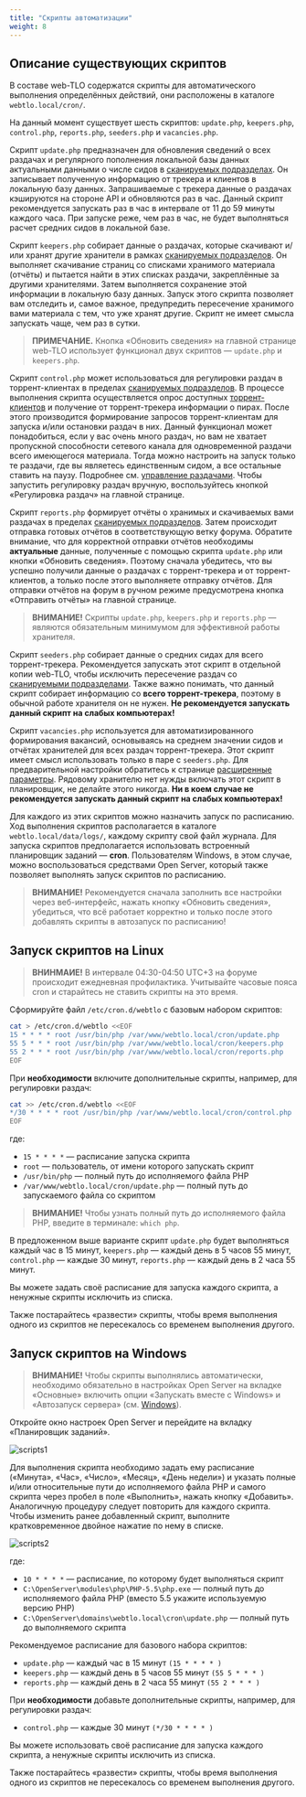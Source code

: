 ```yaml
---
title: "Скрипты автоматизации"
weight: 8
---
```


## Описание существующих скриптов

В составе web-TLO содержатся скрипты для автоматического выполнения определённых действий, они расположены в каталоге `webtlo.local/cron/`.

На данный момент существует шесть скриптов: `update.php`, `keepers.php`, `control.php`, `reports.php`, `seeders.php` и `vacancies.php`.

Скрипт `update.php` предназначен для обновления сведений о всех раздачах и регулярного пополнения локальной базы данных актуальными данными о числе сидов в [сканируемых подразделах](https://github.com/berkut-174/webtlo/wiki/Scanning-subsection). Он записывает полученную информацию от трекера и клиентов в локальную базу данных.
Запрашиваемые с трекера данные о раздачах кэшируются на стороне API и обновляются раз в час. Данный скрипт рекомендуется запускать раз в час в интервале от 11 до 59 минуты каждого часа. При запуске реже, чем раз в час, не будет выполняться расчет средних сидов в локальной базе.

Скрипт `keepers.php` собирает данные о раздачах, которые скачивают и/или хранят другие хранители в рамках [сканируемых подразделов](https://github.com/berkut-174/webtlo/wiki/Scanning-subsection). Он выполняет скачивание страниц со списками хранимого материала (отчёты) и пытается найти в этих списках раздачи, закреплённые за другими хранителями. Затем выполняется сохранение этой информации в локальную базу данных. Запуск этого скрипта позволяет вам отследить и, самое важное, предупредить пересечение хранимого вами материала с тем, что уже хранят другие.
Скрипт не имеет смысла запускать чаще, чем раз в сутки.

> **ПРИМЕЧАНИЕ.** Кнопка «Обновить сведения» на главной странице web-TLO использует функционал двух скриптов — `update.php` и `keepers.php`.

Скрипт `control.php` может использоваться для регулировки раздач в торрент-клиентах в пределах [сканируемых подразделов](https://github.com/berkut-174/webtlo/wiki/Scanning-subsection). В процессе выполнения скрипта осуществляется опрос доступных [торрент-клиентов](https://github.com/berkut-174/webtlo/wiki/Torrent-clients) и получение от торрент-трекера информации о пирах. После этого производится формирование запросов торрент-клиентам для запуска и/или остановки раздач в них. Данный функционал может понадобиться, если у вас очень много раздач, но вам не хватает пропускной способности сетевого канала для одновременной раздачи всего имеющегося материала. Тогда можно настроить на запуск только те раздачи, где вы являетесь единственным сидом, а все остальные ставить на паузу. Подробнее см. [управление раздачами](https://github.com/berkut-174/webtlo/wiki/Topics-control). Чтобы запустить регулировку раздач вручную, воспользуйтесь кнопкой «Регулировка раздач» на главной странице.

Скрипт `reports.php` формирует отчёты о хранимых и скачиваемых вами раздачах в пределах [сканируемых подразделов](https://github.com/berkut-174/webtlo/wiki/Scanning-subsection). Затем происходит отправка готовых отчётов в соответствующую ветку форума. Обратите внимание, что для корректной отправки отчётов необходимы **актуальные** данные, полученные с помощью скрипта `update.php` или кнопки «Обновить сведения». Поэтому сначала убедитесь, что вы успешно получили данные о раздачах с торрент-трекера и от торрент-клиентов, а только после этого выполняете отправку отчётов. Для отправки отчётов на форум в ручном режиме предусмотрена кнопка «Отправить отчёты» на главной странице.

> **ВНИМАНИЕ!** Скрипты `update.php`, `keepers.php` и `reports.php` — являются обязательным минимумом для эффективной работы хранителя.

Скрипт `seeders.php` собирает данные о средних сидах для всего торрент-трекера. Рекомендуется запускать этот скрипт в отдельной копии web-TLO, чтобы исключить пересечение раздач со [сканируемыми подразделами](https://github.com/berkut-174/webtlo/wiki/Scanning-subsection). Также важно понимать, что данный скрипт собирает информацию со **всего торрент-трекера**, поэтому в обычной работе хранителя он не нужен. **Не рекомендуется запускать данный скрипт на слабых компьютерах!**

Скрипт `vacancies.php` используется для автоматизированного формирования вакансий, основываясь на среднем значении сидов и отчётах хранителей для всех раздач торрент-трекера. Этот скрипт имеет смысл использовать только в паре с `seeders.php`. Для предварительной настройки обратитесь к странице [расширенные параметры](https://github.com/berkut-174/webtlo/wiki/Advanced-parameters). Рядовому хранителю нет нужды включать этот скрипт в планировщик, не делайте этого никогда. **Ни в коем случае не рекомендуется запускать данный скрипт на слабых компьютерах!**

Для каждого из этих скриптов можно назначить запуск по расписанию. Ход выполнения скриптов располагается в каталоге `webtlo.local/data/logs/`, каждому скрипту свой файл журнала. Для запуска скриптов предполагается использовать встроенный планировщик заданий — **cron**. Пользователям Windows, в этом случае, можно воспользоваться средствами Open Server, который также позволяет выполнять запуск скриптов по расписанию.

> **ВНИМАНИЕ!** Рекомендуется сначала заполнить все настройки через веб-интерфейс, нажать кнопку «Обновить сведения», убедиться, что всё работает корректно и только после этого добавлять скрипты в автозапуск по расписанию!

## Запуск скриптов на Linux

> **ВНИНМАИЕ!** В интервале 04:30-04:50 UTC+3 на форуме происходит ежедневная профилактика. Учитывайте часовые пояса cron и старайтесь не ставить скрипты на это время.

Сформируйте файл `/etc/cron.d/webtlo` с базовым набором скриптов:

```bash
cat > /etc/cron.d/webtlo <<EOF
15 * * * * root /usr/bin/php /var/www/webtlo.local/cron/update.php
55 5 * * * root /usr/bin/php /var/www/webtlo.local/cron/keepers.php
55 2 * * * root /usr/bin/php /var/www/webtlo.local/cron/reports.php
EOF
```

При **необходимости** включите дополнительные скрипты, например, для регулировки раздач:

```bash
cat >> /etc/cron.d/webtlo <<EOF
*/30 * * * * root /usr/bin/php /var/www/webtlo.local/cron/control.php
EOF
```

где:
* `15 * * * *` — расписание запуска скрипта
* `root` — пользователь, от имени которого запускать скрипт
* `/usr/bin/php` — полный путь до исполняемого файла PHP
* `/var/www/webtlo.local/cron/update.php` — полный путь до запускаемого файла со скриптом

> **ВНИМАНИЕ!** Чтобы узнать полный путь до исполняемого файла PHP, введите в терминале: `which php`.

В предложенном выше варианте скрипт `update.php` будет выполняться каждый час в 15 минут, `keepers.php` — каждый день в 5 часов 55 минут, `control.php` — каждые 30 минут, `reports.php` — каждый день в 2 часа 55 минут.

Вы можете задать своё расписание для запуска каждого скрипта, а ненужные скрипты исключить из списка.

Также постарайтесь «развести» скрипты, чтобы время выполнения одного из скриптов не пересекалось со временем выполнения другого.

## Запуск скриптов на Windows

> **ВНИМАНИЕ!** Чтобы скрипты выполнялись автоматически, необходимо обязательно в настройках Open Server на вкладке «Основные» включить опции «Запускать вместе с Windows» и «Автозапуск сервера» (см. [Windows](https://github.com/berkut-174/webtlo/wiki/Windows)).

Откройте окно настроек Open Server и перейдите на вкладку «Планировщик заданий».

![scripts1](https://user-images.githubusercontent.com/1784545/81105910-620c0580-8f1d-11ea-9858-e772e63050f8.png)

Для выполнения скрипта необходимо задать ему расписание («Минута», «Час», «Число», «Месяц», «День недели») и указать полные и/или относительные пути до исполняемого файла PHP и самого скрипта через пробел в поле «Выполнить», нажать кнопку «Добавить». Аналогичную процедуру следует повторить для каждого скрипта. Чтобы изменить ранее добавленный скрипт, выполните кратковременное двойное нажатие по нему в списке.

![scripts2](https://user-images.githubusercontent.com/1784545/81105909-60dad880-8f1d-11ea-89d7-effaffb204b2.png)

где:
* `10 * * * *` — расписание, по которому будет выполняться скрипт
* `C:\OpenServer\modules\php\PHP-5.5\php.exe` — полный путь до исполняемого файла PHP (вместо 5.5 укажите используемую версию PHP)
* `C:\OpenServer\domains\webtlo.local\cron\update.php` — полный путь до выполняемого скрипта

Рекомендуемое расписание для базового набора скриптов:

* `update.php` — каждый час в 15 минут `(15 * * * * )`
* `keepers.php` — каждый день в 5 часов 55 минут `(55 5 * * * )`
* `reports.php` — каждый день в 2 часа 55 минут `(55 2 * * * )`

При **необходимости** добавьте дополнительные скрипты, например, для регулировки раздач:

* `control.php` — каждые 30 минут `(*/30 * * * * )`

Вы можете использовать своё расписание для запуска каждого скрипта, а ненужные скрипты исключить из списка.

Также постарайтесь «развести» скрипты, чтобы время выполнения одного из скриптов не пересекалось со временем выполнения другого.
